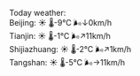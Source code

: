 Today weather:  
Beijing: ☀️ 🌡️-9°C 🌬️↓0km/h  
Tianjin: ☀️ 🌡️-1°C 🌬️↗11km/h  
Shijiazhuang: ☀️ 🌡️-2°C 🌬️↗1km/h  
Tangshan: ☀️ 🌡️-5°C 🌬️→11km/h  
